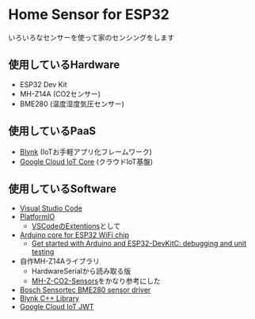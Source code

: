 # Home Sensor for ESP32
いろいろなセンサーを使って家のセンシングをします

## 使用しているHardware
- ESP32 Dev Kit
- MH-Z14A (CO2センサー)
- BME280 (温度湿度気圧センサー)

## 使用しているPaaS
- [Blynk](https://blynk.cc) (IoTお手軽アプリ化フレームワーク)
- [Google Cloud IoT Core](https://cloud.google.com/iot-core/) (クラウドIoT基盤)

## 使用しているSoftware
- [Visual Studio Code](https://code.visualstudio.com/)
- [PlatformIO](https://platformio.org/)
  - [VSCodeのExtentions](https://docs.platformio.org/en/latest/ide/vscode.html)として
- [Arduino core for ESP32 WiFi chip](https://github.com/espressif/arduino-esp32)
  - [Get started with Arduino and ESP32-DevKitC: debugging and unit testing](https://docs.platformio.org/en/latest/tutorials/espressif32/arduino_debugging_unit_testing.html#tutorial-espressif32-arduino-debugging-unit-testing)
- 自作MH-Z14Aライブラリ
  - HardwareSerialから読み取る版
  - [MH-Z-CO2-Sensors](https://github.com/tobiasschuerg/MH-Z-CO2-Sensors)をかなり参考にした
- [Bosch Sensortec BME280 sensor driver](https://github.com/BoschSensortec/BME280_driver)
- [Blynk C++ Library](https://github.com/blynkkk/blynk-library)
- [Google Cloud IoT JWT](https://github.com/GoogleCloudPlatform/google-cloud-iot-arduino)
